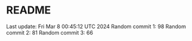 # README

Last update: Fri Mar  8 00:45:12 UTC 2024
Random commit 1: 98
Random commit 2: 81
Random commit 3: 66
